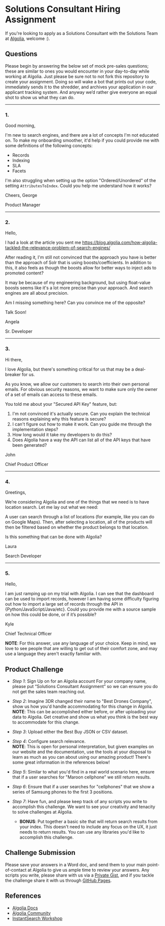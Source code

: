 # Solutions Consultant Hiring Assignment
If you're looking to apply as a Solutions Consultant with the Solutions Team at [Algolia](https://www.algolia.com), welcome :).

## Questions
Please begin by answering the below set of mock pre-sales questions; these are similar to ones you would encounter in your day-to-day while working at Algolia. Just please be sure not to not fork this repository to create your assignment. Doing so will wake a bot that prints out your code, immediately sends it to the shredder, and archives your application in our applicant tracking system. And anyway we’d rather give everyone an equal shot to show us what they can do.

--------------

### 1.
Good morning,

I'm new to search engines, and there are a lot of concepts I'm not educated on. To make my onboarding smoother, it'd help if you could provide me with some definitions of the following concepts:
* Records
* Indexing
* SLA
* Facets

I'm also struggling when setting up the option "Ordered/Unordered" of the setting `AttributesToIndex`. Could you help me understand how it works?

Cheers,
George

Product Manager

--------------

### 2.
Hello,

I had a look at the article you sent me https://blog.algolia.com/how-algolia-tackled-the-relevance-problem-of-search-engines/ 

After reading it, I'm still not convinced that the approach you have is better than the approach of Solr that is using boosts/coefficients. In addition to this, it also feels as though the boosts allow for better ways to inject ads to promoted content?

It may be because of my engineering background, but using float-value boosts seems like it's a lot more precise than your approach. And search engines are all about precision.

Am I missing something here? Can you convince me of the opposite?

Talk Soon!

Angela

Sr. Developer

--------------
### 3.
Hi there,

I love Algolia, but there's something critical for us that may be a deal-breaker for us.

As you know, we allow our customers to search into their own personal emails. For obvious security reasons, we want to make sure only the owner of a set of emails can access to these emails.

You told me about your "Secured API Key" feature, but:

1. I'm not convinced it's actually secure. Can you explain the technical reasons explaining why this feature is secure?
2. I can't figure out how to make it work. Can you guide me through the implementation steps?
3. How long would it take my developers to do this?
4. Does Algolia have a way the API can list all of the API keys that have been generated?

John

Chief Product Officer

--------------
### 4.
Greetings,

We’re considering Algolia and one of the things that we need is to have location search. Let me lay out what we need:

A user can search through a list of locations (for example, like you can do on Google Maps). Then, after selecting a location, all of the products will then be filtered based on whether the product belongs to that location.

Is this something that can be done with Algolia?

Laura

Search Developer

--------------

### 5.
Hello,

I am just ramping up on my trial with Algolia. I can see that the dashboard can be used to import records, however I am having some difficulty figuring out how to import a large set of records through the API in {Python/JavaScript/Java/etc}. Could you provide me with a source sample on how this could be done, or if it’s possible?

Kyle

Chief Technical Officer

 **NOTE**: For this answer, use any language of your choice. Keep in mind, we love to see people that are willing to get out of their comfort zone, and may use a language they aren't exactly familiar with. 

## Product Challenge
* *Step 1*: Sign Up on for an Algolia account
For your company name, please put “Solutions Consultant Assignment” so we can ensure you do not get the sales team reaching out.
* *Step 2*: Imagine 3DR changed their name to "Best Drones Company", show us how you'd handle accommodating for this change in Algolia.  
  **NOTE**: This can be accomplished either before, or after uploading your data to Algolia. Get creative and show us what you think is the best way to accommodate for this change.
* *Step 3*: Upload either the Best Buy JSON or CSV dataset.
* *Step 4*: Configure search relevance.  
  **NOTE**: This is open for personal interpretation, but given examples on our website and the documentation, use the tools at your disposal to learn as much as you can about using our amazing product! There's some great information in the references below!
* *Step 5*: Similar to what you'd find in a real world scenario here, ensure that if a user searches for "Maroon cellphone" we still return results.
* *Step 6*: Ensure that if a user searches for "cellphones" that we show a series of Samsung phones to the first 3 positions.
* *Step 7*: Have fun, and please keep track of any scripts you write to accomplish this challenge. We want to see your creativity and tenacity to solve challenges at Algolia.

   * **BONUS**: Put together a basic site that will return search results from your index. This doesn't need to include any focus on the UX, it just needs to return results. You can use any libraries you'd like to accomplish this challenge.

## Challenge Submission
Please save your answers in a Word doc, and send them to your main point-of-contact at Algolia to give us ample time to review your answers. Any scripts you write, please share with us via a [Private Gist](https://gist.github.com/), and if you tackle the challenge share it with us through [GitHub Pages](https://pages.github.com/).

## References
* [Algolia Docs](https://www.algolia.com/doc/)
* [Algolia Community](https://community.algolia.com)
* [InstantSearch Workshop](https://github.com/algolia/instantsearch-workshop)
